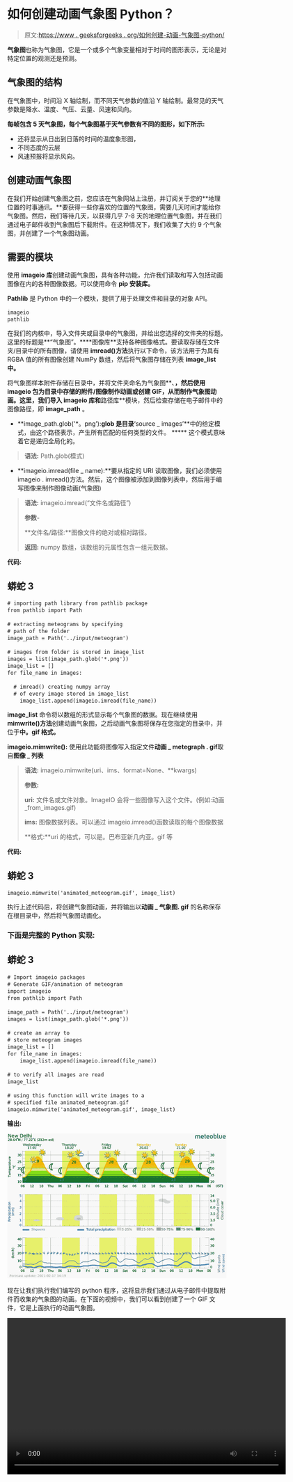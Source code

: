 # 如何创建动画气象图 Python？

> 原文:[https://www . geeksforgeeks . org/如何创建-动画-气象图-python/](https://www.geeksforgeeks.org/how-to-create-animated-meteogram-python/)

**气象图**也称为气象图，它是一个或多个气象变量相对于时间的图形表示，无论是对特定位置的观测还是预测。

## 气象图的结构

在气象图中，时间沿 X 轴绘制，而不同天气参数的值沿 Y 轴绘制。最常见的天气参数是降水、温度、气压、云量、风速和风向。

**每帧包含 5 天气象图，每个气象图基于天气参数有不同的图形，如下所示:**

*   还将显示从日出到日落的时间的温度象形图，
*   不同态度的云层
*   风速预报将显示风向。

## 创建动画气象图

在我们开始创建气象图之前，您应该在气象网站上注册，并订阅关于您的**地理位置的时事通讯。**要获得一些你喜欢的位置的气象图，需要几天时间才能给你气象图。然后，我们等待几天，以获得几乎 7-8 天的地理位置气象图，并在我们通过电子邮件收到气象图后下载附件。在这种情况下，我们收集了大约 9 个气象图，并创建了一个气象图动画。

## 需要的模块

使用 **imageio 库**创建动画气象图，具有各种功能，允许我们读取和写入包括动画图像在内的各种图像数据。可以使用命令 **pip 安装库。**

**Pathlib** 是 Python 中的一个模块，提供了用于处理文件和目录的对象 API。

```
imageio
pathlib
```

在我们的内核中，导入文件夹或目录中的气象图，并给出您选择的文件夹的标题。这里的标题是**“气象图”。****图像库**支持各种图像格式。要读取存储在文件夹/目录中的所有图像，请使用 **imread()方法**执行以下命令，该方法用于为具有 RGBA 值的所有图像创建 NumPy 数组，然后将气象图存储在列表 **image_list 中。**

将气象图样本附件存储在目录中，并将文件夹命名为气象图**、**，然后使用 **imageio** 包为目录中存储的附件/图像制作动画或创建 GIF，从而制作气象图动画。这里，我们导入 **imageio** 库和**路径库**模块，然后检查存储在电子邮件中的图像路径，即 **image_path** 。

*   **image_path.glob('*。png’):**glob 是目录**‘source _ images’**中的给定模式，由这个路径表示，产生所有匹配的任何类型的文件。 ***** 这个模式意味着它是递归全局化的。

> **语法:** Path.glob(模式)

*   **imageio.imread(file _ name):**要从指定的 URI 读取图像，我们必须使用 imageio . imread()方法。然后，这个图像被添加到图像列表中，然后用于编写图像来制作图像动画(气象图)

> **语法:** imageio.imread(“文件名或路径”)
> 
> **参数-**
> 
> **文件名/路径:**图像文件的绝对或相对路径。
> 
> **返回:** numpy 数组，该数组的元属性包含一组元数据。

**代码:**

## 蟒蛇 3

```
# importing path library from pathlib package
from pathlib import Path

# extracting meteograms by specifying
# path of the folder
image_path = Path('../input/meteogram')

# images from folder is stored in image_list
images = list(image_path.glob('*.png'))
image_list = []
for file_name in images:

  # imread() creating numpy array
  # of every image stored in image_list
    image_list.append(imageio.imread(file_name))
```

**image_list** 命令将以数组的形式显示每个气象图的数据。现在继续使用 **mimwrite()方法**创建动画气象图，之后动画气象图将保存在您指定的目录中，并位于**中。gif 格式。**

**imageio.mimwrite():** 使用此功能将图像写入指定文件**动画 _ metegraph . gif**取自**图像 _ 列表**

> **语法:** imageio.mimwrite(uri、ims、format=None、**kwargs)
> 
> **参数:**
> 
> **uri:** 文件名或文件对象。ImageIO 会将一些图像写入这个文件。(例如:动画 _from_images.gif)
> 
> **ims:** 图像数据列表。可以通过 imageio.imread()函数读取的每个图像数据
> 
> **格式:**uri 的格式，可以是。巴布亚新几内亚。gif 等

**代码:**

## 蟒蛇 3

```
imageio.mimwrite('animated_meteogram.gif', image_list)
```

执行上述代码后，将创建气象图动画，并将输出以**动画 _ 气象图. gif** 的名称保存在根目录中，然后将气象图动画化。

### 下面是完整的 Python 实现:

## 蟒蛇 3

```
# Import imageio packages
# Generate GIF/animation of meteogram
import imageio
from pathlib import Path

image_path = Path('../input/meteogram')
images = list(image_path.glob('*.png'))

# create an array to
# store meteogram images
image_list = []
for file_name in images:
    image_list.append(imageio.imread(file_name))

# to verify all images are read
image_list

# using this function will write images to a
# specified file animated_meteogram.gif
imageio.mimwrite('animated_meteogram.gif', image_list)
```

**输出:**

![](img/c6d4780a06f9ad14582f95ac15d8fbc5.png)

现在让我们执行我们编写的 python 程序，这将显示我们通过从电子邮件中提取附件而收集的气象图的动画。在下面的视频中，我们可以看到创建了一个 GIF 文件，它是上面执行的动画气象图。

<video class="wp-video-shortcode" id="video-566024-1" width="640" height="360" preload="metadata" controls=""><source type="video/mp4" src="https://media.geeksforgeeks.org/wp-content/uploads/20210301182627/bandicam-2021-03-01-15-32-29-015_9fUYZRwE_HHY4.mp4?_=1">[https://media.geeksforgeeks.org/wp-content/uploads/20210301182627/bandicam-2021-03-01-15-32-29-015_9fUYZRwE_HHY4.mp4](https://media.geeksforgeeks.org/wp-content/uploads/20210301182627/bandicam-2021-03-01-15-32-29-015_9fUYZRwE_HHY4.mp4)</video>